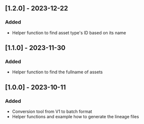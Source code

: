 ## [1.2.0] - 2023-12-22
  
### Added

 - Helper function to find asset type's ID based on its name
 
## [1.1.0] - 2023-11-30
  
### Added

 - Helper function to find the fullname of assets 
 
## [1.0.0] - 2023-10-11
 
### Added

 - Conversion tool from V1 to batch format
 - Helper functions and example how to generate the lineage files
   
